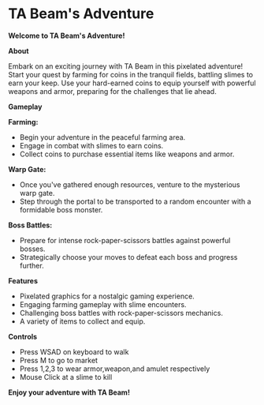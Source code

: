 # TA Beam's Adventure

**Welcome to TA Beam's Adventure!**

**About**

Embark on an exciting journey with TA Beam in this pixelated adventure! Start your quest by farming for coins in the tranquil fields, battling slimes to earn your keep. Use your hard-earned coins to equip yourself with powerful weapons and armor, preparing for the challenges that lie ahead.

**Gameplay**

**Farming:**

* Begin your adventure in the peaceful farming area.
* Engage in combat with slimes to earn coins.
* Collect coins to purchase essential items like weapons and armor.

**Warp Gate:**

* Once you've gathered enough resources, venture to the mysterious warp gate.
* Step through the portal to be transported to a random encounter with a formidable boss monster.

**Boss Battles:**

* Prepare for intense rock-paper-scissors battles against powerful bosses.
* Strategically choose your moves to defeat each boss and progress further.

**Features**

* Pixelated graphics for a nostalgic gaming experience.
* Engaging farming gameplay with slime encounters.
* Challenging boss battles with rock-paper-scissors mechanics.
* A variety of items to collect and equip.

**Controls**

* Press WSAD on keyboard to walk
* Press M to go to market
* Press 1,2,3 to wear armor,weapon,and amulet respectively 
* Mouse Click at a slime to kill

**Enjoy your adventure with TA Beam!**
